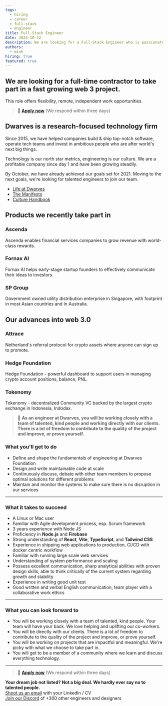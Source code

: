 ```yaml
---
tags:
  - hiring
  - career
  - full-stack
  - engineer
title: Full-Stack Engineer
date: 2024-10-22
description: We are looking for a Full-Stack Engineer who is passionate about building scalable, secure, and efficient web applications. The ideal candidate will have a strong understanding of both frontend and backend technologies, and the ability to work across the entire stack.
authors:
  - minh
hiring: true
featured: true
---
```


## We are looking for a full-time contractor to take part in a fast growing web 3 project. 
This role offers flexibility, remote, independent work opportunities.

> **🤘 <a href="mailto:spawn@d.foundation">Apply now</a>** (We respond within three days)

## Dwarves is a research-focused technology firm
Since 2015, we have helped companies build & ship top-notch software, operate tech teams and invest in ambitious people who are after world's next big things.

Technology is our north star metrics, engineering is our culture. We are a profitable company since day 1 and have been growing steadily.

By October, we have already achieved our goals set for 2021. Moving to the next goals, we're looking for talented engineers to join our team.

- [Life at Dwarves](https://memo.d.foundation/careers/additional-info/life-at-dwarves/)
- [The Manifesto](https://memo.d.foundation/careers/additional-info/the-manifesto/)
- [Culture Handbook](https://memo.d.foundation/careers/additional-info/culture-handbook/)

## Products we recently take part in
### Ascenda
Ascenda enables financial services companies to grow revenue with world-class rewards.

### Fornax AI
Fornax AI helps early-stage startup founders to effectively communicate their ideas to investors.

### SP Group
Government owned utility distribution enterprise in Singapore, with footprint in most Asian countries and in Australia.

## Our advances into web 3.0
### Attrace
Netherland's referral protocol for crypto assets where anyone can sign up to promote.

### Hedge Foundation
Hedge Foundation - powerful dashboard to support users in managing crypto account positions, balance, PNL.

### Tokenomy
Tokenomy - decentralized Community VC backed by the largest crypto exchange in Indonesia, Indodax.

> 🤝 **As an engineer at Dwarves, you will be working closely with a team of talented, kind people and working directly with our clients. There is a lot of freedom to contribute to the quality of the project and improve, or prove yourself.**

### What you'll get to do
- Define and shape the fundamentals of engineering at Dwarves Foundation
- Design and write maintainable code at scale
- Continuously discuss, debate with other team members to propose optimal solutions for different problems
- Maintain and monitor the systems to make sure there is no disruption in our services

---
### What it takes to succeed
- A Linux or Mac user
- Familiar with Agile development process, esp. Scrum framework
- 3 years experience with Node JS
- Proficiency in **Node.js** and **Firebase**
- Strong understanding of **React**, **Vite**, **TypeScript**, and **Tailwind CSS**
- Experience in shipping web applications to production, CI/CD with docker centric workflow
- Familiar with running large scale web services
- Understanding of system performance and scaling
- Possess excellent communication, sharp analytical abilities with proven design skills, able to think critically of the current system regarding growth and stability
- Experience in writing good unit test
- Good written and verbal English communication, team player with a collaborative work ethics

---

### What you can look forward to
- You will be working closely with a team of talented, kind people. Your team will have your back. We love helping and uplifting our co-workers.
- You will be directly with our clients. There is a lot of freedom to contribute to the quality of the project and improve, or prove yourself.
- You will be working on projects that are impactful and meaningful. We're picky with what we choose to take part in.
- You will get to be a member of a community where we learn and discuss everything technology.

---

> 🤘 **<a href="mailto:spawn@d.foundation">Apply now</a>** (We respond within three days)

**Your dream job not listed? Not a big deal. We hardly ever say no to talented people.**\
<a href="mailto:spawn@d.foundation">Shoot us an email</a> with your LinkedIn / CV\
[Join our Discord](https://discord.gg/dwarvesv) of +300 other engineers and designers
